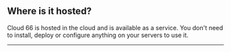 <!-- usedin: [ _general/Introduction/faq.md] -->


## Where is it hosted?

Cloud 66 is hosted in the cloud and is available as a service. You don't need to install, deploy or configure anything on your servers to use it.

* * *

